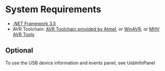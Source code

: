 # System Requirements #

  * [.NET Framework 3.5](http://www.microsoft.com/downloads/details.aspx?FamilyId=333325FD-AE52-4E35-B531-508D977D32A6)
  * AVR Toolchain: [AVR Toolchain provided by Atmel](http://www.atmel.com/dyn/products/tools_card.asp?tool_id=2725), or [WinAVR](http://winavr.sourceforge.net/), or [MHV AVR Tools](http://www.makehackvoid.com/group-projects/mhvavrtools)

## Optional ##

To use the USB device information and events panel, see UsbInfoPanel